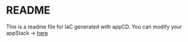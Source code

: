 # README
This is a readme file for IaC generated with appCD.
You can modify your appStack -> [here](http://cloud.stackgen.com/appstacks/9065f791-bacf-44fe-860c-c160f3ecf6e1)
